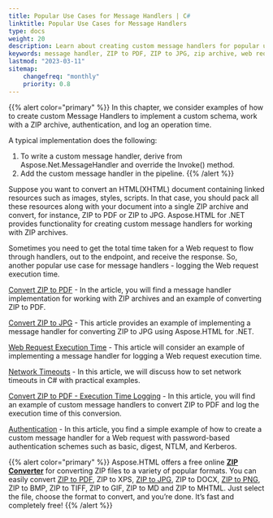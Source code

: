 ```yaml
---
title: Popular Use Cases for Message Handlers | C#
linktitle: Popular Use Cases for Message Handlers
type: docs
weight: 20
description: Learn about creating custom message handlers for popular use cases in C# - convert ZIP to PDF, log a web request execution time, etc.
keywords: message handler, ZIP to PDF, ZIP to JPG, zip archive, web request, authentication
lastmod: "2023-03-11"
sitemap:
    changefreq: "monthly"
    priority: 0.8
---
```

<link href="./../../style.css" rel="stylesheet" type="text/css" />

{{% alert color="primary" %}} 
In this chapter, we consider examples of how to create custom Message Handlers to implement a custom schema, work with a ZIP archive, authentication, and log an operation time.

A typical implementation does the following:

1. To write a custom message handler, derive from Aspose.Net.MessageHandler and override the Invoke() method. 
2. Add the custom message handler in the pipeline.
{{% /alert %}}

Suppose you want to convert an HTML(XHTML) document containing linked resources such as images, styles, scripts. In that case, you should pack all these resources along with your document into a single ZIP archive and convert, for instance, ZIP to PDF or ZIP to JPG. Aspose.HTML for .NET provides functionality for creating custom message handlers for working with ZIP archives.

Sometimes you need to get the total time taken for a Web request to flow through handlers, out to the endpoint, and receive the response. So, another popular use case for message handlers - logging the Web request execution time.

[Convert ZIP to PDF](/html/net/message-handlers/zip-to-pdf/) - In the article, you will find a message handler implementation for working with ZIP archives and an example of converting ZIP to PDF. 

[Convert ZIP to JPG](/html/net/message-handlers/convert-zip-to-jpg/) - This article provides an example of implementing a message handler for converting ZIP to JPG using Aspose.HTML for .NET.

[Web Request Execution Time](/html/net/message-handlers/web-request-execution-time/) - This article will consider an example of implementing a message handler for logging a Web request execution time.

[Network Timeouts](/html/net/message-handlers/network-timeouts/) - In this article, we will discuss how to set network timeouts in C# with practical examples.

[Convert ZIP to PDF - Execution Time Logging](/html/net/message-handlers/zip-to-pdf-time-logging/) - In this article, you will find an example of custom message handlers to convert ZIP to PDF and log the execution time of this conversion.

[Authentication](/html/net/message-handlers/authentication/) - In this article, you find a simple example of how to create a custom message handler for a Web request with password-based authentication schemes such as basic, digest, NTLM, and Kerberos. 

{{% alert color="primary" %}} 
Aspose.HTML offers a free online [**ZIP Converter**](https://products.aspose.app/html/conversion/zip) for converting ZIP files to a variety of popular formats. You can easily convert [ZIP to PDF](https://products.aspose.app/html/conversion/zip-to-pdf), ZIP to XPS,  [ZIP to JPG](https://products.aspose.app/html/conversion/zip-to-jpg), ZIP to DOCX, [ZIP to PNG](https://products.aspose.app/html/conversion/zip-to-png), ZIP to BMP, ZIP to TIFF, ZIP to GIF, ZIP to MD and ZIP to MHTML. Just select the file, choose the format to convert, and you’re done. It’s fast and completely free!
{{% /alert %}}





